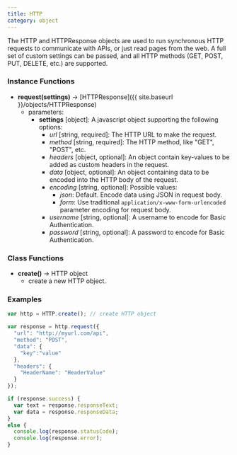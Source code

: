 ```yaml
---
title: HTTP
category: object
---
```


The HTTP and HTTPResponse objects are used to run synchronous HTTP requests to communicate with APIs, or just read pages from the web.  A full set of custom settings can be passed, and all HTTP methods (GET, POST, PUT, DELETE, etc.) are supported.

### Instance Functions

- **request(settings)** -> [HTTPResponse]({{ site.baseurl }}/objects/HTTPResponse)
  - parameters:
    - **settings** [object]: A javascript object supporting the following options:
      - *url* [string, required]: The HTTP URL to make the request.
      - *method* [string, required]: The HTTP method, like "GET", "POST", etc.
      - *headers* [object, optional]: An object contain key-values to be added as custom headers in the request.
      - *data* [object, optional]: An object containing data to be encoded into the HTTP body of the request.
      - *encoding* [string, optional]: Possible values:
        - *json*: Default. Encode data using JSON in request body.
        - *form*: Use traditional `application/x-www-form-urlencoded` parameter encoding for request body.
      - *username* [string, optional]: A username to encode for Basic Authentication.
      - *password* [string, optional]: A password to encode for Basic Authentication.

### Class Functions

- **create()** -> HTTP object
  - create a new HTTP object.

### Examples

```javascript
var http = HTTP.create(); // create HTTP object

var response = http.request({
  "url": "http://myurl.com/api",
  "method": "POST",
  "data": {
    "key":"value"
  },
  "headers": {
    "HeaderName": "HeaderValue"
  }
});

if (response.success) {
  var text = response.responseText;
  var data = response.responseData;
}
else {
  console.log(response.statusCode);
  console.log(response.error);
}
```

